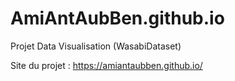 # AmiAntAubBen.github.io
Projet Data Visualisation (WasabiDataset)

Site du projet : https://amiantaubben.github.io/
